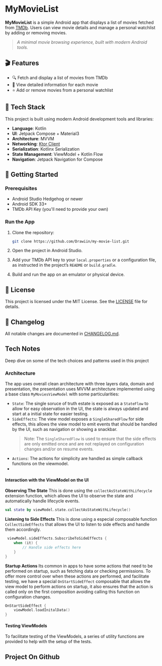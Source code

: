 # MyMovieList

**MyMovieList** is a simple Android app that displays a list of movies fetched from [TMDb](https://www.themoviedb.org/).
Users can view movie details and manage a personal watchlist by adding or removing movies.

> _A minimal movie browsing experience, built with modern Android tools._

## 🎬 Features

- 🔍 Fetch and display a list of movies from TMDb
- 📄 View detailed information for each movie
- ⭐ Add or remove movies from a personal watchlist

## 🧰 Tech Stack

This project is built using modern Android development tools and libraries:

- **Language**: Kotlin
- **UI**: Jetpack Compose + Material3
- **Architecture**: MVVM
- **Networking**: [Ktor Client](https://ktor.io/)
- **Serialization**: Kotlinx Serialization
- **State Management**: ViewModel + Kotlin Flow
- **Navigation**: Jetpack Navigation for Compose

## 🚀 Getting Started

### Prerequisites
- Android Studio Hedgehog or newer
- Android SDK 33+
- TMDb API Key (you'll need to provide your own)

### Run the App

1. Clone the repository:
    ```bash
    git clone https://github.com/Drawiin/my-movie-list.git
    ```

2. Open the project in Android Studio.

3. Add your TMDb API key to your `local.properties` or a configuration file, as instructed in the project’s `README` or `build.gradle`.

4. Build and run the app on an emulator or physical device.

## 📄 License

This project is licensed under the MIT License. See the [LICENSE](LICENSE) file for details.

## 📝 Changelog

All notable changes are documented in [CHANGELOG.md](CHANGELOG.md).

## Tech Notes
Deep dive on some of the tech choices and patterns used in this project

### Architecture
The app uses overall clean architecture with three layers data, domain and presentation, the presentation uses
MVVM architecture implemented using a base class `MyMoviesViewModel` with some particularities:
- `State`: The single soruce of truth estate is exposed as a `StateFlow` to allow for easy observation in the UI, the state is always updated and start at a initial state for easier testing.
- `SideEffects`: The view model exposes a `SingleSharedFlow` for side effects, this allows the view model to emit events that should be handled by the UI, such as navigation or showing a snackbar.
    > Note: The `SingleSharedFlow` is used to ensure that the side effects are only emitted once and are not replayed on configuration changes and/or on resume events.
- `Actions`: The actions for simplicity are handled as simple callback functions on the viewmodel.
-
#### Interaction with the ViewModel on the UI
**Observing The State**
This is done using the `collectAsStateWithLifecycle` extension function, which allows the UI to observe the state and automatically handle lifecycle events.
```kotlin
val state by viewModel.state.collectAsStateWithLifecycle()
```

**Listening to Side Effects**
This is done using a especial composable function `CollectSideEffects` that allows the UI to listen to side effects and handle them accordingly.
```kotlin
 viewModel.sideEffects.SubscribeToSideEffects {
    when (it) {
        // Handle side effects here
    }
}
```

**Startup Actions**
Its common in apps to have some actions that need to be performed on startup, such as fetching data or checking permissions.
To offer more control over when these actions are performed, and facilitate testing, we have a special `OnStartSideEffect`
composable that allows the view model to perform actions on startup, it also ensures that the action is called only on the first composition
avoiding calling this function on configuration changes.

```kotlin
OnStartSideEffect {
    viewModel.loadInitalData()
}
```

#### Testing ViewModels
To facilitate testing of the ViewModels, a series of utility functions are provided to help with the setup of the tests.

## Project On Github
